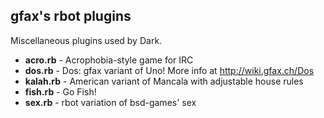 ## gfax's rbot plugins

Miscellaneous plugins used by Dark.

+ __acro.rb__ - Acrophobia-style game for IRC
+ __dos.rb__ - Dos: gfax variant of Uno! More info at http://wiki.gfax.ch/Dos
+ __kalah.rb__ - American variant of Mancala with adjustable house rules
+ __fish.rb__ - Go Fish!
+ __sex.rb__ - rbot variation of bsd-games' sex
